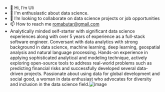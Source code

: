 - 👋 Hi, I’m Uli
- 👀 I'm enthusiastic about data science.
- 💞️ I’m looking to collaborate on data science projects or job opportunities
- 📫 How to reach me romabutar@gmail.com
- Analytically minded self-starter with significant data science experiences along with over 5 years of experience as a full-stack software engineer. Conversant with data analytics with strong background in data science, machine learning, deep learning, geospatial analysis and natural language processing. Hands-on experience in applying sophisticated analytical and modeling technique, actively exploring open-source tools to address real-world problems such as predicting financial risks and successfully developed several data-driven projects. Passionate about using data for global development and social good, a woman in data enthusiast who advocates for diversity and inclusion in the data science field.![image](https://github.com/user-attachments/assets/a4150100-6d83-45bf-aa07-18757b27d41e)


<!---
Uly85/Uly85 is a ✨ special ✨ repository because its `README.md` (this file) appears on your GitHub profile.
You can click the Preview link to take a look at your changes.
--->
